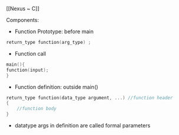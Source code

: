 
[[Nexus ~ C]]

Components:
* Function Prototype: before main
```c
return_type function(arg_type) ;
```
* Function call
```c
main(){ 
function(input);
}
```
* Function definition: outside main()
```c
return_type function(data_type argument, ...) //function header
{
	//function body
}
```
* datatype args in definition are called formal parameters